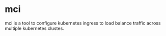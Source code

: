 # mci

mci is a tool to configure kubernetes ingress to load balance traffic across
multiple kubernetes clustes.
